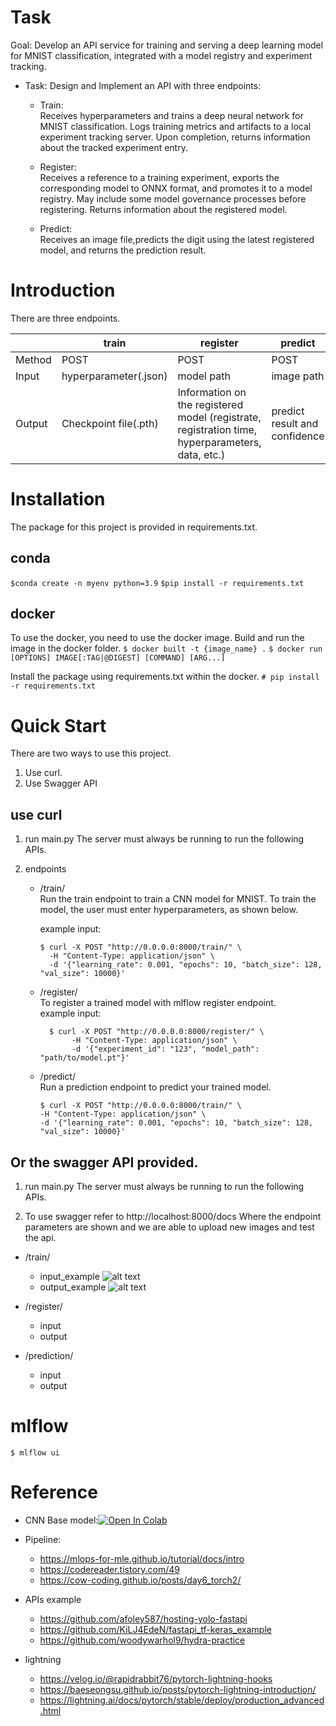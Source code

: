 
# Task
Goal: Develop an API service for training and serving a deep learning model for MNIST classification, integrated with a model registry and experiment tracking.

* Task: Design and Implement an API with three endpoints:

     * Train: \
          Receives hyperparameters and trains a deep neural network for MNIST classification. Logs training metrics and artifacts to a local experiment tracking server. Upon completion, returns information about the tracked experiment entry.
     * Register: \
          Receives a reference to a training experiment, exports the corresponding model to ONNX format, and promotes it to a model registry. May include some model governance processes before registering. Returns information about the registered model.

     * Predict: \
          Receives an image file,predicts the digit using the latest registered model, and returns the prediction result. 

# Introduction

There are three endpoints.

||train|register|predict|
|------|---|---|---|
|Method|POST|POST|POST|
|Input|hyperparameter(.json)|model path|image path|
|Output|Checkpoint file(.pth)|Information on the registered model (registrate, registration time, hyperparameters, data, etc.)|predict result and confidence|

# Installation

The package for this project is provided in requirements.txt.

## conda

```$conda create -n myenv python=3.9```
```$pip install -r requirements.txt```

## docker

To use the docker, you need to use the docker image. Build and run the image in the docker folder.
     ```$ docker built -t {image_name} .```
     ```$ docker run [OPTIONS] IMAGE[:TAG|@DIGEST] [COMMAND] [ARG...]```

Install the package using requirements.txt within the docker.
     ```# pip install -r requirements.txt```

# Quick Start

There are two ways to use this project.

1. Use curl.
2. Use Swagger API

## use curl
1. run main.py
   The server must always be running to run the following APIs.

2. endpoints
     * /train/  
          Run the train endpoint to train a CNN model for MNIST.
        To train the model, the user must enter hyperparameters, as shown below.

        example input:
        ```
        $ curl -X POST "http://0.0.0.0:8000/train/" \ 
          -H "Content-Type: application/json" \ 
          -d '{"learning_rate": 0.001, "epochs": 10, "batch_size": 128, "val_size": 10000}' 
        ```
          

     * /register/  
          To register a trained model with mlflow register endpoint.  \
             example input:

             $ curl -X POST "http://0.0.0.0:8000/register/" \ 
                  -H "Content-Type: application/json" \ 
                  -d '{"experiment_id": "123", "model_path": "path/to/model.pt"}'

     * /predict/  
          Run a prediction endpoint to predict your trained model.
        
        ```
        $ curl -X POST "http://0.0.0.0:8000/train/" \ 
        -H "Content-Type: application/json" \ 
        -d '{"learning_rate": 0.001, "epochs": 10, "batch_size": 128, "val_size": 10000}' 
        ```
        
## Or the swagger API provided.

1. run main.py
   The server must always be running to run the following APIs.

2. To use swagger refer to http://localhost:8000/docs
   Where the endpoint parameters are shown and we are able to upload new images and test the api.

* /train/
     * input_example
          ![alt text](API_example_img/train_input.png)
     * output_example
          ![alt text](API_example_img/train_output.png)

* /register/
  * input
  * output
* /prediction/
  * input
  * output

# mlflow

```$ mlflow ui```

# Reference

* CNN Base model:[![Open In Colab](https://colab.research.google.com/assets/colab-badge.svg)](https://colab.research.google.com/github/divya-r-kamat/PyTorch/blob/master/MNIST_CNN_(Fine_Tuning).ipynb)

* Pipeline:
  * https://mlops-for-mle.github.io/tutorial/docs/intro
  * https://codereader.tistory.com/49
  * https://cow-coding.github.io/posts/day6_torch2/

* APIs example
  * https://github.com/afoley587/hosting-yolo-fastapi
  * https://github.com/KiLJ4EdeN/fastapi_tf-keras_example
  * https://github.com/woodywarhol9/hydra-practice

* lightning
  * https://velog.io/@rapidrabbit76/pytorch-lightning-hooks
  * https://baeseongsu.github.io/posts/pytorch-lightning-introduction/
  * https://lightning.ai/docs/pytorch/stable/deploy/production_advanced.html
